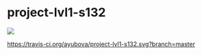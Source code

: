 # project-lvl1-s132
<a href="https://codeclimate.com/github/ayubova/project-lvl1-s132/maintainability"><img src="https://api.codeclimate.com/v1/badges/7751cf18626316e019f0/maintainability" /></a>

https://travis-ci.org/ayubova/project-lvl1-s132.svg?branch=master